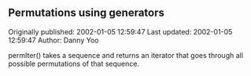 ## Permutations using generators 
Originally published: 2002-01-05 12:59:47 
Last updated: 2002-01-05 12:59:47 
Author: Danny Yoo 
 
permIter() takes a sequence and returns an iterator that goes through all possible permutations of that sequence.